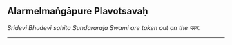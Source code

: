 ## Alarmelmaṅgāpure Plavotsavaḥ
_Sridevi Bhudevi sahita Sundararaja Swami are taken out on the प्लव._

---
